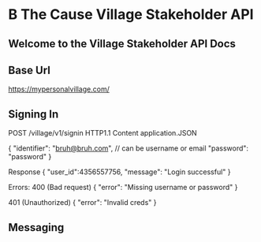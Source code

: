 # B The Cause Village Stakeholder API

## Welcome to the Village Stakeholder API Docs

## Base Url
https://mypersonalvillage.com/

## Signing In
POST /village/v1/signin HTTP1.1
Content application.JSON

{
    "identifier": "bruh@bruh.com", // can be username or email
    "password": "password"
}

Response
{
    "user_id":4356557756,
    "message": "Login successful"
}

Errors:
400 (Bad request)
{
    "error": "Missing username or password"
}

401 (Unauthorized)
{
    "error": "Invalid creds"
}


## Messaging



